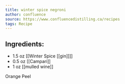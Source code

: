 ```yaml
---
title: winter spice negroni
author: confluence
source: https://www.confluencedistilling.ca/recipes
tags: Recipe
---
```


## Ingredients:
- 1.5 oz [[Winter Spice [[gin]]]]
- 0.5 oz [[Campari]]
- 1 oz [[mulled wine]] 

Orange Peel
